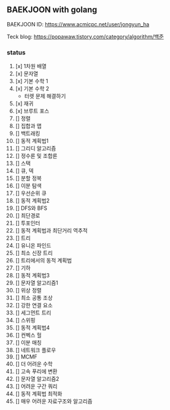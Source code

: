 ## BAEKJOON with golang

BAEKJOON ID: https://www.acmicpc.net/user/jongyun_ha

Teck blog: https://popawaw.tistory.com/category/algorithm/백준

### status

1. [x] 1차원 배열
2. [x] 문자열
3. [x] 기본 수학 1
4. [x] 기본 수학 2
    - 터렛 문제 해결하기
5. [x] 재귀
6. [x] 브루트 포스
7. [] 정렬
8. [] 집합과 맵
9. [] 백트래킹
10. [] 동적 계획법1
11. [] 그리디 알고리즘
12. [] 정수론 및 조합론
13. [] 스택
14. [] 큐, 덱
15. [] 분할 정복
16. [] 이분 탐색
17. [] 우선순위 큐
18. [] 동적 계획법2
19. [] DFS와 BFS
20. [] 최단경로
21. [] 투포인터
22. [] 동적 계획법과 최단거리 역추적
23. [] 트리
24. [] 유니온 파인드
25. [] 최소 신장 트리
26. [] 트리에서의 동적 계획법
27. [] 기하
28. [] 동적 계획법3
29. [] 문자열 알고리즘1
30. [] 위상 정렬
31. [] 최소 공통 조상
32. [] 강한 연결 요소
33. [] 세그먼트 트리
34. [] 스위핑
35. [] 동적 계획법4
36. [] 컨벡스 헐
37. [] 이분 매칭
38. [] 네트워크 플로우
39. [] MCMF
40. [] 더 어려운 수학
41. [] 고속 푸리에 변환
42. [] 문자열 알고리즘2
43. [] 어려운 구간 쿼리
44. [] 동적 계획법 최적화
45. [] 매우 어려운 자료구조와 알고리즘
